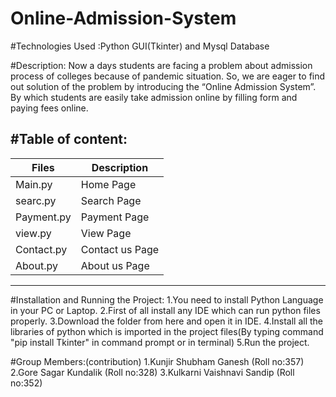 # Online-Admission-System

#Technologies Used :Python GUI(Tkinter) and Mysql Database

#Description:
Now a days students are facing a problem about admission process of colleges because of pandemic situation. So, we are eager to find out solution of the problem by introducing the “Online Admission System”. By which students are easily take admission online by filling form and paying fees online.

#Table of content:
--------------------------------
| Files       | Description    |
| ----------- | ---------------|
| Main.py     | Home Page      |
| searc.py    | Search Page    |
| Payment.py  | Payment Page   |
| view.py     | View Page      |
| Contact.py  | Contact us Page|
| About.py    | About us Page  |
--------------------------------

#Installation and Running the Project:
1.You need to install Python Language in your PC or Laptop.
2.First of all install any IDE which can run python files properly.
3.Download the folder from here and open it in IDE.
4.Install all the libraries of python which is imported in the project files(By typing command "pip install Tkinter" in command prompt or in terminal)
5.Run the project.

#Group Members:(contribution)
1.Kunjir Shubham Ganesh (Roll no:357)
2.Gore Sagar Kundalik (Roll no:328)
3.Kulkarni Vaishnavi Sandip (Roll no:352)
